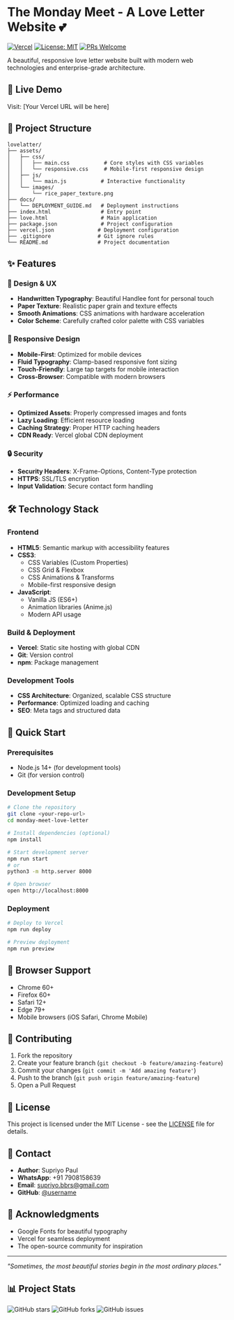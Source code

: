 # The Monday Meet - A Love Letter Website 💕

[![Vercel](https://img.shields.io/badge/Deployed%20on-Vercel-black)](https://vercel.com)
[![License: MIT](https://img.shields.io/badge/License-MIT-yellow.svg)](https://opensource.org/licenses/MIT)
[![PRs Welcome](https://img.shields.io/badge/PRs-welcome-brightgreen.svg)](http://makeapullrequest.com)

A beautiful, responsive love letter website built with modern web technologies and enterprise-grade architecture.

## 🚀 Live Demo
Visit: [Your Vercel URL will be here]

## 📁 Project Structure
```
lovelatter/
├── assets/
│   ├── css/
│   │   ├── main.css           # Core styles with CSS variables
│   │   └── responsive.css     # Mobile-first responsive design
│   ├── js/
│   │   └── main.js           # Interactive functionality
│   └── images/
│       └── rice_paper_texture.png
├── docs/
│   └── DEPLOYMENT_GUIDE.md   # Deployment instructions
├── index.html                # Entry point
├── love.html                 # Main application
├── package.json              # Project configuration
├── vercel.json              # Deployment configuration
├── .gitignore               # Git ignore rules
└── README.md                # Project documentation
```

## ✨ Features

### 🎨 Design & UX
- **Handwritten Typography**: Beautiful Handlee font for personal touch
- **Paper Texture**: Realistic paper grain and texture effects
- **Smooth Animations**: CSS animations with hardware acceleration
- **Color Scheme**: Carefully crafted color palette with CSS variables

### 📱 Responsive Design
- **Mobile-First**: Optimized for mobile devices
- **Fluid Typography**: Clamp-based responsive font sizing
- **Touch-Friendly**: Large tap targets for mobile interaction
- **Cross-Browser**: Compatible with modern browsers

### ⚡ Performance
- **Optimized Assets**: Properly compressed images and fonts
- **Lazy Loading**: Efficient resource loading
- **Caching Strategy**: Proper HTTP caching headers
- **CDN Ready**: Vercel global CDN deployment

### 🔒 Security
- **Security Headers**: X-Frame-Options, Content-Type protection
- **HTTPS**: SSL/TLS encryption
- **Input Validation**: Secure contact form handling

## 🛠️ Technology Stack

### Frontend
- **HTML5**: Semantic markup with accessibility features
- **CSS3**: 
  - CSS Variables (Custom Properties)
  - CSS Grid & Flexbox
  - CSS Animations & Transforms
  - Mobile-first responsive design
- **JavaScript**: 
  - Vanilla JS (ES6+)
  - Animation libraries (Anime.js)
  - Modern API usage

### Build & Deployment
- **Vercel**: Static site hosting with global CDN
- **Git**: Version control
- **npm**: Package management

### Development Tools
- **CSS Architecture**: Organized, scalable CSS structure
- **Performance**: Optimized loading and caching
- **SEO**: Meta tags and structured data

## 🚀 Quick Start

### Prerequisites
- Node.js 14+ (for development tools)
- Git (for version control)

### Development Setup
```bash
# Clone the repository
git clone <your-repo-url>
cd monday-meet-love-letter

# Install dependencies (optional)
npm install

# Start development server
npm run start
# or
python3 -m http.server 8000

# Open browser
open http://localhost:8000
```

### Deployment
```bash
# Deploy to Vercel
npm run deploy

# Preview deployment
npm run preview
```

## 📱 Browser Support
- Chrome 60+
- Firefox 60+
- Safari 12+
- Edge 79+
- Mobile browsers (iOS Safari, Chrome Mobile)

## 🤝 Contributing
1. Fork the repository
2. Create your feature branch (`git checkout -b feature/amazing-feature`)
3. Commit your changes (`git commit -m 'Add amazing feature'`)
4. Push to the branch (`git push origin feature/amazing-feature`)
5. Open a Pull Request

## 📜 License
This project is licensed under the MIT License - see the [LICENSE](LICENSE) file for details.

## 📧 Contact
- **Author**: Supriyo Paul
- **WhatsApp**: +91 7908158639
- **Email**: supriyo.bbrs@gmail.com
- **GitHub**: [@username](https://github.com/username)

## 🙏 Acknowledgments
- Google Fonts for beautiful typography
- Vercel for seamless deployment
- The open-source community for inspiration

---
*"Sometimes, the most beautiful stories begin in the most ordinary places."*

## 📊 Project Stats
![GitHub stars](https://img.shields.io/github/stars/username/monday-meet-love-letter?style=social)
![GitHub forks](https://img.shields.io/github/forks/username/monday-meet-love-letter?style=social)
![GitHub issues](https://img.shields.io/github/issues/username/monday-meet-love-letter)
